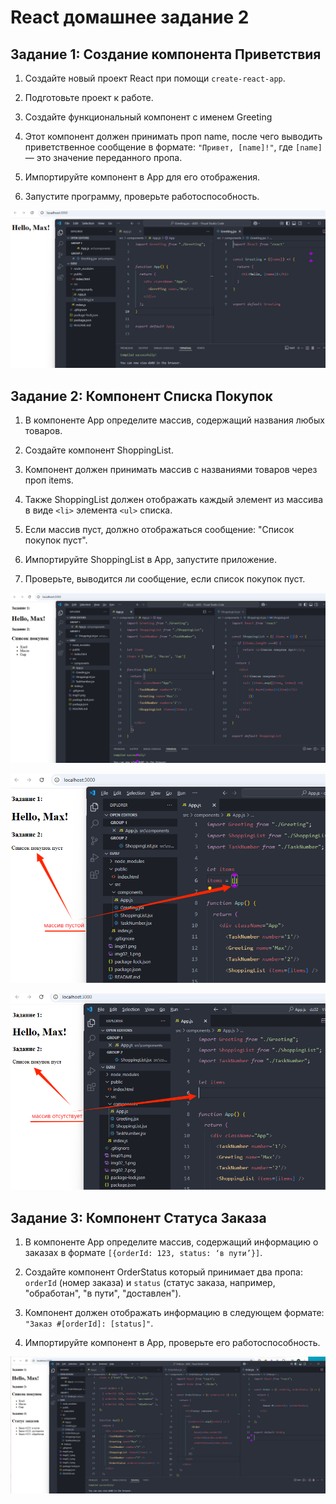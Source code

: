 # React домашнее задание 2


## Задание 1: Создание компонента Приветствия

1. Создайте новый проект React при помощи `create-react-app`.

2. Подготовьте проект к работе.

3. Создайте функциональный компонент с именем Greeting

4. Этот компонент должен принимать проп name, после чего выводить приветственное сообщение в формате: `"Привет, [name]!"`, где `[name]` — это значение переданного пропа.

5. Импортируйте компонент в App для его отображения.

6. Запустите программу, проверьте работоспособность. 

![скриншот](./img01.png)

## Задание 2: Компонент Списка Покупок

1. В компоненте App определите массив, содержащий названия любых товаров.

2. Создайте компонент ShoppingList.

3. Компонент должен принимать массив с названиями товаров через проп items.

4. Также ShoppingList должен отображать каждый элемент из массива в виде `<li>` элемента `<ul>` списка.

5. Если массив пуст, должно отображаться сообщение: "Список покупок пуст".

6. Импортируйте ShoppingList в App, запустите приложение.

7. Проверьте, выводится ли сообщение, если список покупок пуст.

![скриншот](./img02_1.png)

![скриншот](./img02_2.png)

![скриншот](./img02_3.png)

## Задание 3: Компонент Статуса Заказа


1. В компоненте App определите массив, содержащий информацию о заказах в формате `[{orderId: 123, status: ‘в пути’}]`.

2. Создайте компонент OrderStatus который принимает два пропа: `orderId` (номер заказа) и `status` (статус заказа, например, "обработан", "в пути", "доставлен").

3. Компонент должен отображать информацию в следующем формате: `"Заказ #[orderId]: [status]"`.

4. Импортируйте компонент в App, проверьте его работоспособность.

![скриншот](./img03.png)

